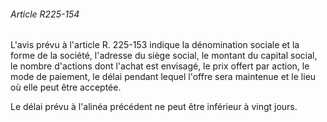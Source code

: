 ###### Article R225-154

L'avis prévu à l'article R. 225-153 indique la dénomination sociale et la forme de la société, l'adresse du siège social, le montant du capital social, le nombre d'actions dont l'achat est envisagé, le prix offert par action, le mode de paiement, le délai pendant lequel l'offre sera maintenue et le lieu où elle peut être acceptée.

Le délai prévu à l'alinéa précédent ne peut être inférieur à vingt jours.

